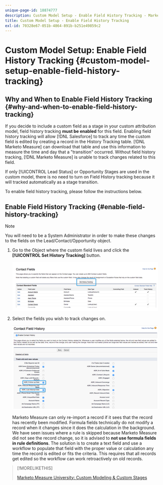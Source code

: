 ```yaml
---
unique-page-id: 18874777
description: Custom Model Setup - Enable Field History Tracking - Marketo Measure - Product Documentation
title: Custom Model Setup - Enable Field History Tracking
exl-id: 70328e67-051b-4864-891b-b251e49859c2
---
```

# Custom Model Setup: Enable Field History Tracking {#custom-model-setup-enable-field-history-tracking}

## Why and When to Enable Field History Tracking {#why-and-when-to-enable-field-history-tracking}

If you decide to include a custom field as a stage in your custom attribution model, field history tracking **must be enabled** for this field. Enabling field history tracking will allow [!DNL Salesforce] to track any time the custom field is edited by creating a record in the History Tracking table. [!DNL Marketo Measure] can download that table and use this information to measure the time and day that a "transition" occurred. Without field history tracking, [!DNL Marketo Measure] is unable to track changes related to this field.

If only [!UICONTROL Lead Status] or Opportunity Stages are used in the custom model, there is no need to turn on Field History tracking because it will tracked automatically as a stage transition.

To enable field history tracking, please follow the instructions below.

## Enable Field History Tracking {#enable-field-history-tracking}

>[!NOTE]
>
>You will need to be a System Administrator in order to make these changes to the fields on the Lead/Contact/Opportunity object.

1. Go to the Object where the custom field lives and click the **[!UICONTROL Set History Tracking]** button.

   ![](assets/1.png)

1. Select the fields you wish to track changes on.

   ![](assets/2.png)

   Marketo Measure can only re-import a record if it sees that the record has recently been modified. Formula fields technically do not modify a record when it changes since it does the calculation in the background. We have seen issues where a rule is skipped because Marketo Measure did not see the record change, so it is advised to **not use formula fields in rule definitions**. The solution is to create a text field and use a workflow to populate that field with the proper value or calculation any time the record is edited or fits the criteria. This requires that all records get edited so the workflow can work retroactively on old records.

>[!MORELIKETHIS]
>
>[Marketo Measure University: Custom Modeling & Custom Stages](https://universityonline.marketo.com/courses/additional-features-1/#/page/5c64c6ebac158965be68467c)
